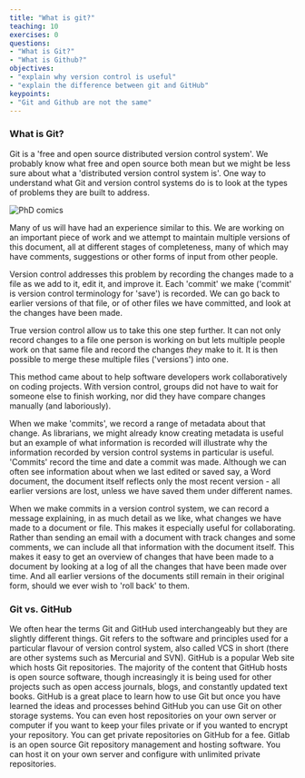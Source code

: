 ```yaml
---
title: "What is git?"
teaching: 10
exercises: 0
questions:
- "What is Git?"
- "What is Github?"
objectives:
- "explain why version control is useful"
- "explain the difference between git and GitHub"
keypoints:
- "Git and Github are not the same"
---
```

### What is Git?

Git is a 'free and open source distributed version control system'. We probably know what free and open source both mean but we might be less sure about what a 'distributed version control system is'. One way to understand what Git and version control systems do is to look at the types of problems they are built to address. 

![PhD comics](http://www.phdcomics.com/comics/archive/phd101212s.gif)

Many of us will have had an experience similar to this. We are working on an important piece of work and we attempt to maintain multiple versions of this document, all at different stages of completeness, many of which may have comments, suggestions or other forms of input from other people. 

Version control addresses this problem by recording the changes made to a file as we add to it, edit it, and improve it. Each 'commit' we make ('commit' is version control terminology for 'save') is recorded. We can go back to earlier versions of that file, or of other files we have committed, and look at the changes have been made. 

True version control allow us to take this one step further. It can not only record changes to a file one person is working on but lets multiple people work on that same file and record the changes *they* make to it. It is then possible to merge these multiple files ('versions') into one. 

This method came about to help software developers work collaboratively on coding projects. With version control, groups did not have to wait for someone else to finish working, nor did they have compare changes manually (and laboriously). 

When we make 'commits', we record a range of metadata about that change. As librarians, we might already know creating metadata is useful but an example of what information is recorded will illustrate why the information recorded by version control systems in particular is useful. 'Commits' record the time and date a commit was made. Although we can often see information about when we last edited or saved say, a Word document, the document itself reflects only the most recent version - all earlier versions are lost, unless we have saved them under different names. 

When we make commits in a version control system, we can record a message explaining, in as much detail as we like, what changes we have made to a document or file. This makes it especially useful for collaborating. Rather than sending an email with a document with track changes and some comments, we can include all that information with the document itself. This makes it easy to get an overview of changes that have been made to a document by looking at a log of all the changes that have been made over time. And all earlier versions of the documents still remain in their original form, should we ever wish to 'roll back' to them. 

### Git vs. GitHub

We often hear the terms Git and GitHub used interchangeably but they are slightly different things. Git refers to the software and principles used for a particular flavour of version control system, also called VCS in short (there are other systems such as Mercurial and SVN). GitHub is a popular Web site which hosts Git repositories. The majority of the content that GitHub hosts is open source software, though increasingly it is being used for other projects such as open access journals, blogs, and constantly updated text books. GitHub is a great place to learn how to use Git but once you have learned the ideas and processes behind GitHub you can use Git on other storage systems. You can even host repositories on your own server or computer if you want to keep your files private or if you wanted to encrypt your repository. You can get private repositories on GitHub for a fee. Gitlab is an open source Git repository management and hosting software. You can host it on your own server and configure with unlimited private repositories.
